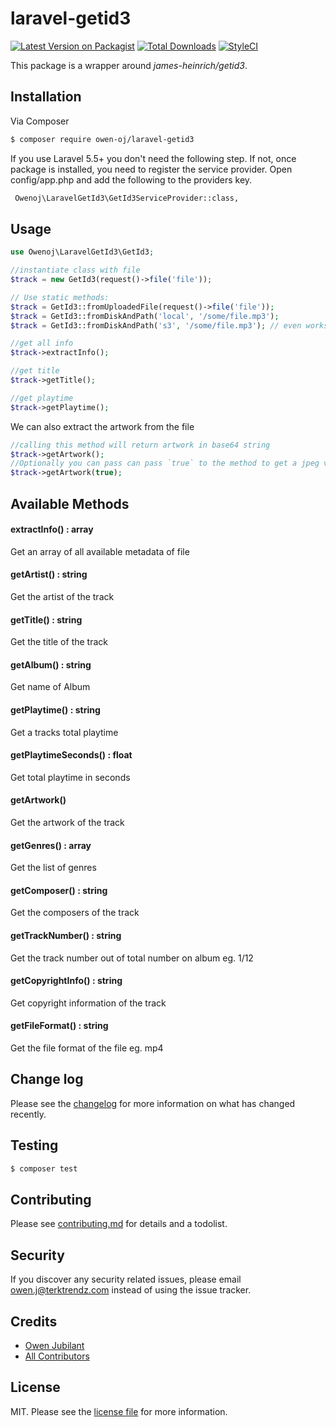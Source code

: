 # laravel-getid3

[![Latest Version on Packagist][ico-version]][link-packagist]
[![Total Downloads][ico-downloads]][link-downloads]
[![StyleCI](https://github.styleci.io/repos/163754555/shield?branch=master)](https://github.styleci.io/repos/163754555)

This package is a wrapper around *james-heinrich/getid3*.<br>

## Installation

Via Composer

``` bash
$ composer require owen-oj/laravel-getid3
```

If you use Laravel 5.5+ you don't need the following step. If not, once package is installed, you need to register the service provider. Open config/app.php and add the following to the providers key.
``` bash
 Owenoj\LaravelGetId3\GetId3ServiceProvider::class,
```

## Usage
``` php
use Owenoj\LaravelGetId3\GetId3;

//instantiate class with file
$track = new GetId3(request()->file('file'));

// Use static methods:
$track = GetId3::fromUploadedFile(request()->file('file'));
$track = GetId3::fromDiskAndPath('local', '/some/file.mp3');
$track = GetId3::fromDiskAndPath('s3', '/some/file.mp3'); // even works with S3

//get all info
$track->extractInfo();

//get title
$track->getTitle();

//get playtime
$track->getPlaytime();
```

We can also extract the artwork from the file
```php
//calling this method will return artwork in base64 string
$track->getArtwork();
//Optionally you can pass can pass `true` to the method to get a jpeg version. This will return an UploadedFile instance
$track->getArtwork(true);
```

## Available Methods

#### extractInfo() : array 
Get an array of all available metadata of file
#### getArtist() : string      
 Get the artist of the track
#### getTitle() : string      
Get the title of the track
#### getAlbum() : string       
Get name of Album
#### getPlaytime() : string    
Get a tracks total playtime  
#### getPlaytimeSeconds() : float
Get total playtime in seconds
#### getArtwork() 
Get the artwork of the track
#### getGenres() : array
Get the list of genres
#### getComposer() : string
Get the composers of the track
#### getTrackNumber() : string
Get the track number out of total number on album eg. 1/12
#### getCopyrightInfo() : string
Get copyright information of the track
#### getFileFormat() : string
Get the file format of the file eg. mp4

## Change log

Please see the [changelog](changelog.md) for more information on what has changed recently.

## Testing

``` bash
$ composer test
```

## Contributing

Please see [contributing.md](contributing.md) for details and a todolist.

## Security

If you discover any security related issues, please email owen.j@terktrendz.com instead of using the issue tracker.

## Credits

- [Owen Jubilant][link-author]
- [All Contributors][link-contributors]

## License

MIT. Please see the [license file](license.md) for more information.

[ico-version]: https://img.shields.io/packagist/v/owen-oj/laravel-getid3.svg?style=flat-square
[ico-downloads]: https://img.shields.io/packagist/dt/owen-oj/laravel-getid3.svg?style=flat-square
[ico-styleci]: https://styleci.io/repos/12345678/shield

[link-packagist]: https://packagist.org/packages/owen-oj/laravel-getid3
[link-downloads]: https://packagist.org/packages/owen-oj/laravel-getid3
[link-styleci]: https://styleci.io/repos/12345678
[link-author]: https://github.com/owen-oj
[link-contributors]: ../../contributors]
